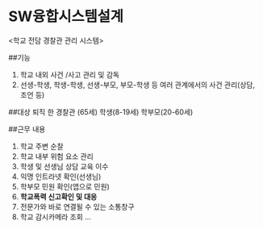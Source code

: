 # SW융합시스템설계
<학교 전담 경찰관 관리 시스템>

##기능
1. 학교 내외 사건 /사고 관리 및 감독
2. 선생-학생, 학생-학생, 선생-부모, 부모-학생 등 여러 관계에서의 사건 관리(상담, 조언 등)

##대상
퇴직 한 경찰관 (65세)
학생(8-19세)
학부모(20-60세)

##근무 내용
1. 학교 주변 순찰
2. 학교 내부 위험 요소 관리
3. 학생 및 선생님 상담 교육 이수
4. 익명 인트라넷 확인(선생님)
5. 학부모 민원 확인(앱으로 민원)
6. **학교폭력 신고확인 및 대응**
7. 전문가와 바로 연결될 수 있는 소통창구
8. 학교 감시카메라 조회
...
